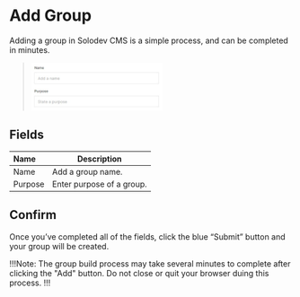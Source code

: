# Add Group

Adding a group in Solodev CMS is a simple process, and can be completed in minutes.

><img src="../../../images/groups-add.jpg" alt="groups-add" style="width: 50%; display: block"></a>

## Fields

**Name** | **Description** 
:--- | ---
Name | Add a group name.
Purpose | Enter purpose of a group.


## Confirm

Once you’ve completed all of the fields, click the blue “Submit” button and your group will be created.

!!!Note:
The group build process may take several minutes to complete after clicking the "Add" button. Do not close or quit your browser duing this process.
!!!
